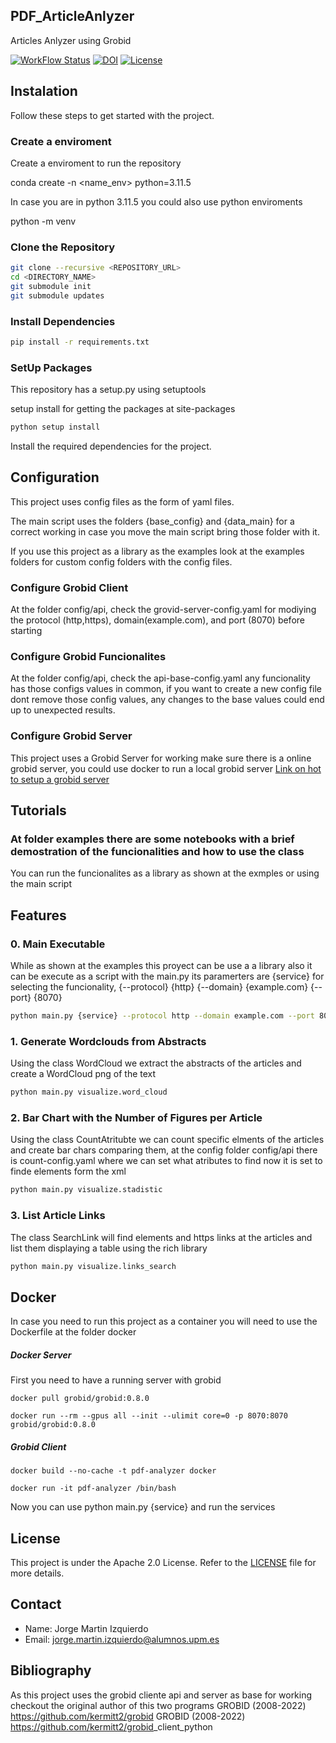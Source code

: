 
## PDF_ArticleAnlyzer

Articles Anlyzer using Grobid

[![WorkFlow Status](https://github.com/JorgeMIng/PDF_ArticleAnlyzer/actions/workflows/python-app.yml/badge.svg)](https://github.com/JorgeMIng/PDF_ArticleAnlyzer/actions/workflows/python-app.yml)
[![DOI](https://zenodo.org/badge/756017426.svg)](https://zenodo.org/doi/10.5281/zenodo.10735995)
[![License](https://img.shields.io/badge/License-Apache_2.0-blue.svg)](https://opensource.org/licenses/Apache-2.0)
## Instalation

Follow these steps to get started with the project.

### Create a enviroment
Create a enviroment to run the repository

conda create -n <name_env> python=3.11.5

In case you are in python 3.11.5 you could also use python enviroments

python -m venv <virtual-environment-name>

### Clone the Repository

```bash
git clone --recursive <REPOSITORY_URL>
cd <DIRECTORY_NAME>
git submodule init
git submodule updates
```

### Install Dependencies

```bash
pip install -r requirements.txt
```


### SetUp Packages
 This repository has a setup.py using setuptools

setup install for getting the packages at site-packages
```bash
python setup install
```

Install the required dependencies for the project.



## Configuration

This project uses config files as the form of yaml files.

The main script uses the folders {base_config} and {data_main} for a correct working in case you move the main script bring those folder with it.

If you use this project as a library as the examples look at the examples folders for custom config folders with the config files.

### Configure Grobid Client

At the folder config/api, check the grovid-server-config.yaml for modiying the protocol (http,https), domain(example.com), and port (8070) before starting

### Configure Grobid Funcionalites

At the folder config/api, check the api-base-config.yaml any funcionality has those configs values in common, if you want to create a new config file dont remove those config values, any changes to the base values could end up to unexpected results.


### Configure Grobid Server

This project uses a Grobid Server for working make sure there is a online grobid server, you could use docker to run a local grobid server
 [Link on hot to setup a grobid server](https://grobid.readthedocs.io/en/latest/Grobid-docker/)



## Tutorials

### At folder examples there are some notebooks with a brief demostration of the funcionalities and how to use the class

You can run the funcionalites as a library as shown at the exmples or using the main script


## Features

### 0. Main Executable

While as shown at the examples this proyect can be use a a library also it can be execute as a script with the main.py
its paramerters are  {service} for selecting the funcionality, {--protocol} {http}  {--domain} {example.com}  {--port} {8070}

```bash
python main.py {service} --protocol http --domain example.com --port 8070
```

### 1. Generate Wordclouds from Abstracts

Using the class WordCloud we extract the abstracts of the articles and create a WordCloud png of the text

```bash
python main.py visualize.word_cloud 
```


### 2. Bar Chart with the Number of Figures per Article

Using the class CountAtritubte we can count specific elments of the articles and create bar chars comparing them, at the config folder config/api there is count-config.yaml
where we can set what atributes to find now it is set to finde <figures> elements form the xml

```bash
python main.py visualize.stadistic 
```

### 3. List Article Links

The class SearchLink will find <ref> elements and https links at the articles and list them displaying a table using the rich library

```bash
python main.py visualize.links_search
```


## Docker

In case you need to run this project as a container you will need to use the Dockerfile at the folder docker

##### Docker Server
First you need to have a running server with grobid
```
docker pull grobid/grobid:0.8.0
```
```
docker run --rm --gpus all --init --ulimit core=0 -p 8070:8070 grobid/grobid:0.8.0
```

##### Grobid Client
```
docker build --no-cache -t pdf-analyzer docker
```

```
docker run -it pdf-analyzer /bin/bash
```
Now you can use 
python main.py {service} and run the services
## License

This project is under the Apache 2.0 License. Refer to the [LICENSE](LICENSE) file for more details.

## Contact

- Name: Jorge Martin Izquierdo
- Email: jorge.martin.izquierdo@alumnos.upm.es


## Bibliography

As this project uses the grobid cliente api and server as base for working checkout the original author of this two programs
    GROBID (2008-2022) <https://github.com/kermitt2/grobid>
    GROBID (2008-2022) <https://github.com/kermitt2/grobid>_client_python

